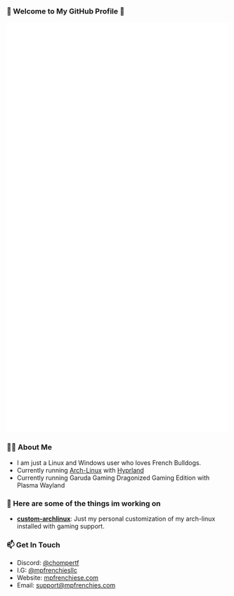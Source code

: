 ### 👋 Welcome to My GitHub Profile 👋

<img src="/github-metrics.svg" alt="Metrics">

### 👨‍🍳 About Me
- I am just a Linux and Windows user who loves French Bulldogs.
- Currently running <a href="https://archlinux.org/">Arch-Linux</a> with <a href="https://hyprland.org/">Hyprland</a>
- Currently running Garuda Gaming Dragonized Gaming Edition with Plasma Wayland

### 🧠 Here are some of the things im working on
- [**custom-archlinux**](https://github.com/cannomaly/custom-archlinux): Just my personal customization of my arch-linux installed with gaming support.

### 📫 Get In Touch
- Discord: [@chompertf](https://discord.gg/aVyAwTS3eN)
- I.G: [@mpfrenchiesllc](https://www.instagram.com/mpfrenchiesllc/)
- Website: [mpfrenchiese.com](http://www.mpfrenchies.com)
- Email: support@mpfrenchies.com

